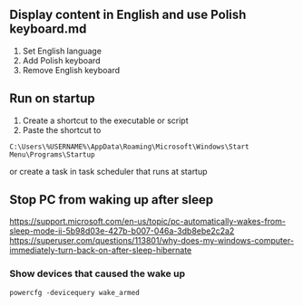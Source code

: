 ## Display content in English and use Polish keyboard.md
1. Set English language 
2. Add Polish keyboard 
3. Remove English keyboard

## Run on startup
1. Create a shortcut to the executable or script
2. Paste the shortcut to
```
C:\Users\%USERNAME%\AppData\Roaming\Microsoft\Windows\Start Menu\Programs\Startup
```
or create a task in task scheduler that runs at startup

## Stop PC from waking up after sleep
https://support.microsoft.com/en-us/topic/pc-automatically-wakes-from-sleep-mode-ii-5b98d03e-427b-b007-046a-3db8ebe2c2a2
https://superuser.com/questions/113801/why-does-my-windows-computer-immediately-turn-back-on-after-sleep-hibernate

### Show devices that caused the wake up
```ps
powercfg -devicequery wake_armed
```